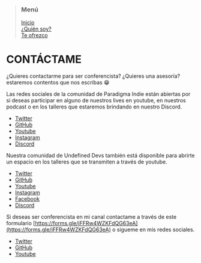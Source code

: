 > ### Menú
>
> [Inicio](./index.md) <br/>
> [¿Quién soy?](./about.md) <br/>
> [Te ofrezco](./services.md) <br/>

# CONTÁCTAME

¿Quieres contactarme para ser conferencista? ¿Quieres una asesoría? estaremos contentos que nos escribas 😁

Las redes sociales de la comunidad de Paradigma Indie están abiertas por si deseas participar en alguno de nuestros lives en youtube, en nuestros podcast o en los talleres que estaremos brindando en nuestro Discord.

- [Twitter](https://twitter.com/IndieParadigma)
- [GitHub](https://github.com/ParadigmaIndie/)
- [Youtube](https://www.youtube.com/channel/UC3p9ZUqrKJZ6v16edWKyADw)
- [Instagram](https://www.instagram.com/paradigma_indie)
- [Discord](https://discord.gg/UKPbV3j​​)

Nuestra comunidad de Undefined Devs también está disponible para abrirte un espacio en los talleres que se transmiten a través de youtube.

- [Twitter](https://twitter.com/UndefinedDevs​​)
- [GitHub](https://github.com/Undefined-Devs​​)
- [Youtube](https://www.youtube.com/c/UndefinedDevs/)
- [Instagram](https://www.instagram.com/undefineddevs)
- [Facebook](https://www.facebook.com/UndefinedDevs)
- [Discord](https://discord.gg/UKPbV3j​​)

Si deseas ser conferencista en mi canal contactame a través de este formulario [https://forms.gle/jFFRw4WZKFdQG63eA](https://forms.gle/jFFRw4WZKFdQG63eA) o sigueme en mis redes sociales.

- [Twitter](https://twitter.com/imgildev)
- [GitHub](https://github.com/ManuelGil)
- [Youtube](https://www.youtube.com/c/imgildev)